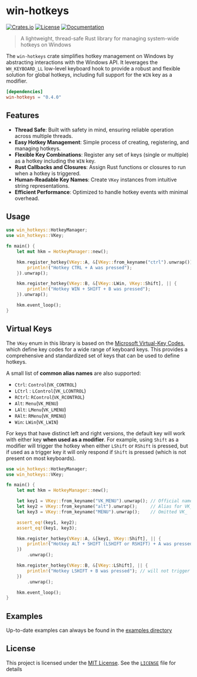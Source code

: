 # win-hotkeys
[![Crates.io](https://img.shields.io/crates/v/win-hotkeys.svg)](https://crates.io/crates/win-hotkeys)
[![License](https://img.shields.io/crates/l/win-hotkeys.svg)](https://crates.io/crates/win-hotkeys)
[![Documentation](https://docs.rs/win-hotkeys/badge.svg)](https://docs.rs/win-hotkeys)
> A lightweight, thread-safe Rust library for managing system-wide hotkeys on Windows

The `win-hotkeys` crate simplifies hotkey management on Windows by abstracting interactions 
with the Windows API. It leverages the `WH_KEYBOARD_LL` low-level keyboard hook to provide a 
robust and flexible solution for global hotkeys, including full support for the `WIN` key as a 
modifier.

```toml
[dependencies]
win-hotkeys = "0.4.0"
```

## Features
- **Thread Safe**: Built with safety in mind, ensuring reliable operation across multiple threads.
- **Easy Hotkey Management**: Simple process of creating, registering, and managing hotkeys.
- **Flexible Key Combinations**: Register any set of keys (single or multiple) as a hotkey including the `WIN` key.
- **Rust Callbacks and Closures**: Assign Rust functions or closures to run when a hotkey is triggered.
- **Human-Readable Key Names**: Create `VKey` instances from intuitive string representations.
- **Efficient Performance**: Optimized to handle hotkey events with minimal overhead.

## Usage
```rust
use win_hotkeys::HotkeyManager;
use win_hotkeys::VKey;

fn main() {
    let mut hkm = HotkeyManager::new();

    hkm.register_hotkey(VKey::A, &[VKey::from_keyname("ctrl").unwrap()], || {
        println!("Hotkey CTRL + A was pressed");
    }).unwrap();

    hkm.register_hotkey(VKey::B, &[VKey::LWin, VKey::Shift], || {
        println!("Hotkey WIN + SHIFT + B was pressed");
    }).unwrap();

    hkm.event_loop();
}
```

## Virtual Keys 
The `VKey` enum in this library is based on the [Microsoft Virtual-Key Codes](https://learn.microsoft.com/en-us/windows/win32/inputdev/virtual-key-codes), which define
key codes for a wide range of keyboard keys. This provides a comprehensive and standardized set of keys
that can be used to define hotkeys.

A small list of **common alias names** are also supported:

- `Ctrl`: `Control`(`VK_CONTROL`)
- `LCtrl` : `LControl`(`VK_LCONTROL`)
- `RCtrl`: `RControl`(`VK_RCONTROL`)
- `Alt`:  `Menu`(`VK_MENU`)
- `LAlt`: `LMenu`(`VK_LMENU`)
- `RAlt`: `RMenu`(`VK_RMENU`)
- `Win`: `LWin`(`VK_LWIN`)

For keys that have distinct left and right versions, the default key will work with either key **when used 
as a modifier**. For example, using `Shift` as a modifier will trigger the hotkey when either `LShift` or 
`RShift` is pressed, but if used as a trigger key it will only respond if `Shift` is pressed (which is not
present on most keyboards).

```rust
use win_hotkeys::HotkeyManager;
use win_hotkeys::VKey;

fn main() {
    let mut hkm = HotkeyManager::new();

    let key1 = VKey::from_keyname("VK_MENU").unwrap(); // Official name
    let key2 = VKey::from_keyname("alt").unwrap();     // Alias for VK_MENU
    let key3 = VKey::from_keyname("MENU").unwrap();    // Omitted VK_

    assert_eq!(key1, key2);
    assert_eq!(key1, key3);

    hkm.register_hotkey(VKey::A, &[key1, VKey::Shift], || {
        println!("Hotkey ALT + SHIFT (LSHIFT or RSHIFT) + A was pressed");
    })
        .unwrap();

    hkm.register_hotkey(VKey::B, &[VKey::LShift], || {
        println!("Hotkey LSHIFT + B was pressed"); // will not trigger on RSHIFT + B
    })
        .unwrap();

    hkm.event_loop();
}

```

## Examples
Up-to-date examples can always be found in the [examples directory](https://github.com/iholston/win-hotkeys/tree/main/examples)

## License

This project is licensed under the [MIT License](https://crates.io/crates/win-hotkeys).
See the [`LICENSE`](./LICENSE) file for details
